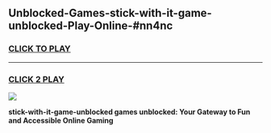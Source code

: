 
## Unblocked-Games-stick-with-it-game-unblocked-Play-Online-#nn4nc
<h3>
<a href="https://premium.freeplayer.one?title=stick-with-it-game-unblocked&ref=27F">CLICK TO PLAY</a></h3>
<hr>

<h3>
<a href="https://premium.freeplayer.one?title=stick-with-it-game-unblocked&ref=27F">CLICK 2 PLAY</a>
  
</h3>

<a href="https://premium.freeplayer.one?title=stick-with-it-game-unblocked&ref=27F"><img src="https://clearcache.store/games.png"></a>


**stick-with-it-game-unblocked games unblocked: Your Gateway to Fun and Accessible Online Gaming**
